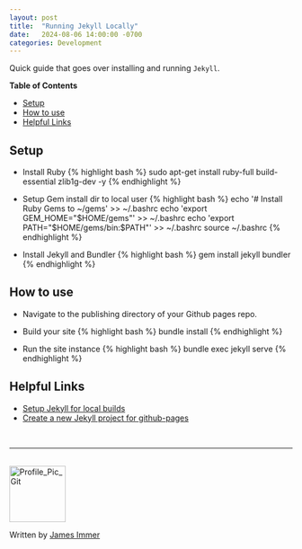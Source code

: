 ```yaml
---
layout: post
title:  "Running Jekyll Locally"
date:   2024-08-06 14:00:00 -0700
categories: Development
---
```


Quick guide that goes over installing and running `Jekyll`.

**Table of Contents**
- [Setup](#setup)
- [How to use](#how-to-use)
- [Helpful Links](#helpful-links)


## Setup

- Install Ruby 
{% highlight bash %}
sudo apt-get install ruby-full build-essential zlib1g-dev -y
{% endhighlight %}

- Setup Gem install dir to local user 
{% highlight bash %}
echo '# Install Ruby Gems to ~/gems' >> ~/.bashrc
echo 'export GEM_HOME="$HOME/gems"' >> ~/.bashrc
echo 'export PATH="$HOME/gems/bin:$PATH"' >> ~/.bashrc
source ~/.bashrc
{% endhighlight %}

- Install Jekyll and Bundler
{% highlight bash %}
gem install jekyll bundler
{% endhighlight %}


## How to use

- Navigate to the publishing directory of your Github pages repo.
- Build your site
{% highlight bash %}
bundle install
{% endhighlight %}

- Run the site instance
{% highlight bash %}
bundle exec jekyll serve
{% endhighlight %}


## Helpful Links
- [Setup Jekyll for local builds](https://docs.github.com/en/pages/setting-up-a-github-pages-site-with-jekyll/testing-your-github-pages-site-locally-with-jekyll)
- [Create a new Jekyll project for github-pages](https://docs.github.com/en/pages/setting-up-a-github-pages-site-with-jekyll/creating-a-github-pages-site-with-jekyll)

<br>

---

<br>

<img src="https://avatars.githubusercontent.com/u/77898354?v=4" alt="Profile_Pic_Git" width="100" height="100"/>

Written by [James Immer](/bio)